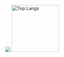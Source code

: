 ![](https://github-profile-summary-cards.vercel.app/api/cards/profile-details?username=hir-247-30&theme=2077)
<img alt="Top Langs" height="150px" src="https://github-readme-stats.vercel.app/api/top-langs/?username=hir-247-30&layout=compact&count_private=true&show_icons=true&theme=tokyonight" />
